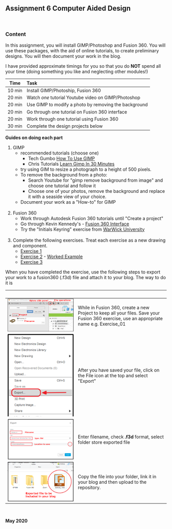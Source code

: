 ## Assignment 6 Computer Aided Design

&nbsp;

### Content

In this assignment, you will install GIMP/Photoshop and Fusion 360.  You will use these packages, with the aid of online tutorials, to create preliminary designs.  You will then document your work in the blog.

I have provided approximate timings for you so that you do **NOT** spend all your time (doing something you like and neglecting other modules!)

| Time   | Task |
|--------|:------------------------------------------------|
|10 min  | Install GIMP/Photoship, Fusion 360 |
|20 min  | Watch *one* tutorial Youtube video on GIMP/Photoshop |
|20 min  | Use GIMP to modify a photo by removing the background |
|20 min  | Go through one tutorial on Fusion 360 interface |
|20 min  | Work through one tutorial using Fusion 360 |
|30 min  | Complete the design projects below |

**Guides on doing each part**

1.  GIMP
    - recommended tutorials (choose one)
        + Tech Gumbo [How To Use GIMP](https://youtu.be/Q8C0LJPpr64)
        + Chris Tutorials [Learn Gimp In 30 Minutes](https://youtu.be/IeABb8cwdUg)
    - try using GIM to resize a photograph to a height of 500 pixels.
    - To remove the background from a photo:
        + Search Youtube for "gimp remove background from image" and choose one tutorial and follow it
        + Choose one of your photos, remove the background and replace it with a seaside view of your choice.
    - Document your work as a "How-to" for GIMP<br>
    &nbsp;
2.  Fusion 360
    - Work through Autodesk Fusion 360 tutorials until "Create a project"
    - Go through Kevin Kennedy's - [Fusion 360 Interface](https://www.youtube.com/watch?v=sZwM87-nsYA)
    - Try the "Initials Keyring" exercise from [WarWick University](https://warwick.ac.uk/fac/sci/wmg/about/outreach/resources/fusion_tutorials/)<br>
    &nbsp;
3.  Complete the following exercises.  Treat each exercise as a new drawing and component.
    * [Exercise 1](../images/04_Exercise_1.png)
    * [Exercise 2](../images/04_Exercise_2.png) - [Worked Example](https://youtu.be/A9DpjtKvEVo)
    * [Exercise 3](../images/04_Exercise_3.png)

When you have completed the exercise, use the following steps to export your work to a fusion360 (.f3d) file and attach it to your blog.  The way to do it is

|![Click on the image to enlarge it](../images/blank.png)|![](../images/blank.png)|
|:----------------:|---------------|
|[![Project Options](../images/04_fileOps.png)](../images/04_fileOps.png) |While in Fusion 360, create a new Project to keep all your files.  Save your Fusion 360 exercise, use an appropriate name e.g. Exercise_01|
|[![Export Options](../images/04_fileExport.png)](../images/04_fileExport.png) | After you have saved your file, click on the File icon at the top and select "Export" |
|[![Export Dialog](../images/04_Export.png)](../images/04_Export.png) | Enter filename, check **.f3d** format, select folder store exported file |
|[![Exported File](../images/04_f3dfile.png)](../images/04_f3dfile.png) | Copy the file into your folder, link it in your blog and then upload to the repository. |



&nbsp;

**May 2020**
